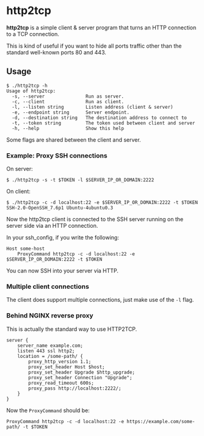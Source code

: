 # http2tcp

**http2tcp** is a simple client & server program that turns an HTTP connection to a TCP connection.

This is kind of useful if you want to hide all ports traffic other than the standard well-known ports 80 and 443.

## Usage

```shell-session
$ ./http2tcp -h
Usage of http2tcp:
  -s, --server               Run as server.
  -c, --client               Run as client.
  -l, --listen string        Listen address (client & server)
  -e, --endpoint string      Server endpoint.
  -d, --destination string   The destination address to connect to
  -t, --token string         The token used between client and server
  -h, --help                 Show this help
```

Some flags are shared between the client and server.

### Example: Proxy SSH connections

On server:

```shell-session
$ ./http2tcp -s -t $TOKEN -l $SERVER_IP_OR_DOMAIN:2222
```

On client:

```shell-session
$ ./http2tcp -c -d localhost:22 -e $SERVER_IP_OR_DOMAIN:2222 -t $TOKEN
SSH-2.0-OpenSSH_7.6p1 Ubuntu-4ubuntu0.3
```

Now the http2tcp client is connected to the SSH server running on the server side via an HTTP connection.

In your ssh_config, if you write the following:

```ssh_config
Host some-host
	ProxyCommand http2tcp -c -d localhost:22 -e $SERVER_IP_OR_DOMAIN:2222 -t $TOKEN
```

You can now SSH into your server via HTTP.

### Multiple client connections

The client does support multiple connections, just make use of the `-l` flag.

### Behind NGINX reverse proxy

This is actually the standard way to use HTTP2TCP.

```nginx
server {
	server_name example.com;
	listen 443 ssl http2;
	location = /some-path/ {
		proxy_http_version 1.1;
		proxy_set_header Host $host;
		proxy_set_header Upgrade $http_upgrade;
		proxy_set_header Connection "Upgrade";
		proxy_read_timeout 600s;
		proxy_pass http://localhost:2222/;
	}
}
```

Now the `ProxyCommand` should be:

```ssh_config
ProxyCommand http2tcp -c -d localhost:22 -e https://example.com/some-path/ -t $TOKEN
```
